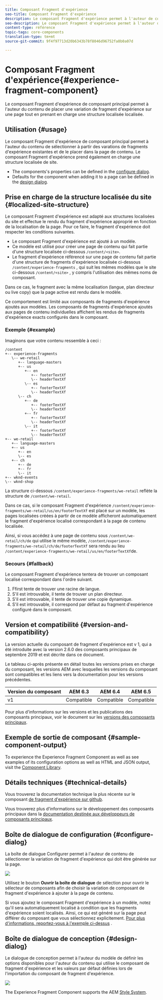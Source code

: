 ```yaml
---
title: Composant Fragment d'expérience
seo-title: Composant Fragment d'expérience
description: Le composant Fragment d'expérience permet à l'auteur de contenu d'ajouter une variation de fragment d'expérience à une page.
seo-description: Le composant Fragment d'expérience permet à l'auteur de contenu d'ajouter une variation de fragment d'expérience à une page.
content-type: référence
topic-tags: core-components
translation-type: tm+mt
source-git-commit: 9f4f97713d20b6343b78f8046d96752fa0b0a07d

---
```



# Composant Fragment d'expérience{#experience-fragment-component}

Le composant Fragment d'expérience de composant principal permet à l'auteur du contenu de placer une variation de fragment d'expérience sur une page tout en prenant en charge une structure localisée localisée.

## Utilisation {#usage}

Le composant Fragment d'expérience de composant principal permet à l'auteur du contenu de sélectionner à partir des varations de fragments d'expérience existantes et de le placer dans la page de contenu. Le composant Fragment d'expérience prend également en charge une structure localisée de site.

* The components's properties can be defined in the [configure dialog](#configure-dialog).
* Defaults for the component when adding it to a page can be defined in the [design dialog](#design-dialog).

## Prise en charge de la structure localisée du site {#localized-site-structure}

Le composant Fragment d'expérience est adapté aux structures localisées du site et effectue le rendu du fragment d'expérience approprié en fonction de la localisation de la page. Pour ce faire, le fragment d'expérience doit respecter les conditions suivantes.

* Le composant Fragment d'expérience est ajouté à un modèle.
* Ce modèle est utilisé pour créer une page de contenu qui fait partie d'une structure localisée ci-dessous `/content/<site>`.
* Le fragment d'expérience référencé sur une page de contenu fait partie d'une structure de fragments d'expérience localisée ci-dessous `/content/experience-fragments` , qui suit les mêmes modèles que le site ci-dessous `/content/<site>` , y compris l'utilisation des mêmes noms de composant.

Dans ce cas, le fragment avec la même localisation (langue, plan directeur ou live copy) que la page active est rendu dans le modèle.

Ce comportement est limité aux composants de fragments d'expérience ajoutés aux modèles. Les composants de fragments d'expérience ajoutés aux pages de contenu individuelles affichent les rendus de fragments d'expérience exacts configurés dans le composant.

### Exemple {#example}

Imaginons que votre contenu ressemble à ceci :

```
/content
+-- experience-fragments
   \-- we-retail
      +-- language-masters
      +-- us
         +-- en
            +-- footerTextXf
            \-- headerTextXf
         \-- es
            +-- footerTextXf
            \-- headerTextXf
      \-- ch
         +-- de
            +-- footerTextXf
            \-- headerTextXf
         +-- fr
            +-- footerTextXf
            \-- headerTextXf
         \-- it
            +-- footerTextXf
            \-- headerTextXf
+-- we-retail
   +-- language-masters
   +-- us
      +-- en
      \-- es
   +-- ch
      +-- de
      +-- fr
      \-- it
+-- wknd-events
\-- wknd-shop
```

La structure ci-dessous `/content/experience-fragments/we-retail` reflète la structure de `/content/we-retail`.

Dans ce cas, si le composant Fragment d'expérience `/content/experience-fragments/we-retail/us/en/footerTextXf` est placé sur un modèle, les pages localisées créées à partir de ce modèle afficheront automatiquement le fragment d'expérience localisé correspondant à la page de contenu localisée.

Ainsi, si vous accédez à une page de contenu sous `/content/we-retail/ch/de` qui utilise le même modèle, `/content/experience-fragments/we-retail/ch/de/footerTextXf` sera rendu au lieu `/content/experience-fragments/we-retail/us/en/footerTextXf`de.

### Secours {#fallback}

Le composant Fragment d'expérience tentera de trouver un composant localisé correspondant dans l'ordre suivant.

1. Ffirst tente de trouver une racine de langue.
1. S'il est introuvable, il tente de trouver un plan directeur.
1. S'il est introuvable, il tente de trouver une copie dynamique.
1. S'il est introuvable, il correspond par défaut au fragment d'expérience configuré dans le composant.

## Version et compatibilité {#version-and-compatibility}

La version actuelle du composant de fragment d'expérience est v 1, qui a été introduite avec la version 2.6.0 des composants principaux de septembre 2019 et est décrite dans ce document.

Le tableau ci-après présente en détail toutes les versions prises en charge du composant, les versions AEM avec lesquelles les versions du composant sont compatibles et les liens vers la documentation pour les versions précédentes.

| Version du composant | AEM 6.3 | AEM 6.4 | AEM 6.5 |
|--- |--- |--- |---|
| v1 | Compatible | Compatible | Compatible |

Pour plus d’informations sur les versions et les publications des composants principaux, voir le document sur les [versions des composants principaux](versions.md).

## Exemple de sortie de composant {#sample-component-output}

To experience the Experience Fragment Component as well as see examples of its configuration options as well as HTML and JSON output, visit the [Component Library](http://opensource.adobe.com/aem-core-wcm-components/library/experience-fragment.html).

## Détails techniques {#technical-details}

Vous trouverez la documentation technique la plus récente sur le composant [de fragment d'expérience sur github](https://github.com/adobe/aem-core-wcm-components/tree/master/content/src/content/jcr_root/apps/core/wcm/components/experience-fragment/v1/experience-fragment).

Vous trouverez plus d’informations sur le développement des composants principaux dans la [documentation destinée aux développeurs de composants principaux](developing.md).

## Boîte de dialogue de configuration {#configure-dialog}

La boîte de dialogue Configurer permet à l'auteur de contenu de sélectionner la variation de fragment d'expérience qui doit être générée sur la page.

![](assets/screen-shot-2019-08-23-10.49.21.png)

Utilisez le bouton **Ouvrir la boîte de dialogue** de sélection pour ouvrir le sélecteur de composants afin de choisir la variation de composant de fragment d'expérience à ajouter à la page de contenu.

Si vous ajoutez le composant Fragment d'expérience à un modèle, notez qu'il sera automatiquement localisé à condition que les fragments d'expérience soient localisés. Ainsi, ce qui est généré sur la page peut différer du composant que vous sélectionnez explicitement. [Pour plus d'informations, reportez-vous à l'exemple ci-dessus](#example) .

## Boîte de dialogue de conception {#design-dialog}

Le dialogue de conception permet à l'auteur du modèle de définir les options disponibles pour l'auteur du contenu qui utilise le composant de fragment d'expérience et les valeurs par défaut définies lors de l'importation du composant de fragment d'expérience.

![](assets/screen-shot-2019-08-23-10.48.36.png)

The Experience Fragment Component supports the AEM [Style System](authoring.md#component-styling).

